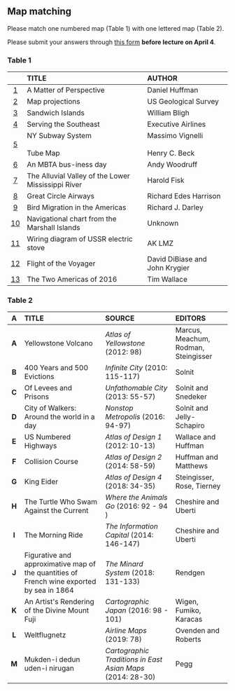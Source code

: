 ## Map matching    

Please match one numbered map (Table 1) with one lettered map (Table 2).  

Please submit your answers through [this form](https://forms.gle/AxGTkXB4EX5ADfkp8) __before lecture on April 4__.   

### Table 1  

|  | TITLE | AUTHOR |
| :---: | :--- | :--- |
| [1][1] | A Matter of Perspective | Daniel Huffman |   
| [2][2] | Map projections | US Geological Survey |
| [3][3] | Sandwich Islands | William Bligh |  
| [4][4] | Serving the Southeast | Executive Airlines |  
| [5][5] | NY Subway System<br><br>Tube Map | Massimo Vignelli<br><br>Henry C. Beck |  
| [6][6] | An MBTA bus-iness day | Andy Woodruff |  
| [7][7] | The Alluvial Valley of the Lower Mississippi River | Harold Fisk |  
| [8][8] | Great Circle Airways | Richard Edes Harrison |  
| [9][9] | Bird Migration in the Americas | Richard J. Darley |   
| [10][10] | Navigational chart from the Marshall Islands | Unknown |
| [11][11] | Wiring diagram of USSR electric stove | AK LMZ |  
| [12][12] | Flight of the Voyager | David DiBiase and John Krygier |  
| [13][13] | The Two Americas of 2016 | Tim Wallace |  

### Table 2  

| A | TITLE | SOURCE | EDITORS |
| :---: | :--- | :--- | :--- |
| __A__ | Yellowstone Volcano| _Atlas of Yellowstone_ (2012: 98) | Marcus, Meachum, Rodman, Steingisser |  
| __B__ | 400 Years and 500 Evictions | _Infinite City_ (2010: 115-117) | Solnit |
| __C__ | Of Levees and Prisons | _Unfathomable City_ (2013: 55-57)  | Solnit and Snedeker |  
| __D__ | City of Walkers: Around the world in a day | _Nonstop Metropolis_ (2016: 94-97) | Solnit and Jelly-Schapiro |   
| __E__ | US Numbered Highways | _Atlas of Design 1_ (2012: 10-13) | Wallace and Huffman |
| __F__ | Collision Course | _Atlas of Design 2_ (2014: 58-59) |  Huffman and Matthews |
| __G__ | King Eider | _Atlas of Design 4_ (2018: 34-35) | Steingisser, Rose, Tierney |  
| __H__ | The Turtle Who Swam Against the Current | _Where the Animals Go_ (2016: 92 - 94 ) | Cheshire and Uberti |
| __I__ | The Morning Ride | _The Information Capital_ (2014: 146-147) | Cheshire and Uberti |
| __J__ | Figurative and approximative map of the quantities of French wine exported by sea in 1864 | _The Minard System_ (2018: 131-133) | Rendgen |
| __K__ | An Artist's Rendering of the Divine Mount Fuji | _Cartographic Japan_ (2016: 98 - 101) | Wigen, Fumiko, Karacas |
| __L__ | Weltflugnetz | _Airline Maps_ (2019: 78) | Ovenden and Roberts |  
| __M__ | Mukden-i dedun uden-i nirugan | _Cartographic Traditions in East Asian Maps_ (2014: 28-30) | Pegg |  

[1]: https://somethingaboutmaps.wordpress.com/2015/09/28/a-matter-of-perspective/  

[2]: https://d9-wret.s3.us-west-2.amazonaws.com/assets/palladium/production/s3fs-public/atoms/files/Map%20projections.pdf  

[3]: https://www.davidrumsey.com/luna/servlet/s/3148x8  

[4]: images/executive-airlines01.jpg  

[5]: https://www.nytimes.com/2012/08/06/arts/design/the-subway-map-that-rattled-new-yorkers.html  

[6]: https://bostonography.com/2011/an-mbta-bus-iness-day/   

[7]: http://www.radicalcartography.net/index.html?fisk  

[8]: https://www.davidrumsey.com/luna/servlet/s/0824v0  

[9]: https://interactivity.partica.online/NatGeoMaps/mapviewer.html?mapName=NGM_2016_05_Map_1  

[10]: https://en.wikipedia.org/wiki/Marshall_Islands_stick_chart#/media/File:Micronesian_navigational_chart.jpg  

[11]: https://upload.wikimedia.org/wikipedia/commons/0/03/Wiring_diagram_of_USSR_electric_stove.JPG

[12]: https://makingmaps.files.wordpress.com/2011/10/makingmapsannotatedvoyagermaps.pdf  

[13]: https://www.nytimes.com/interactive/2016/11/16/us/politics/the-two-americas-of-2016.html  
